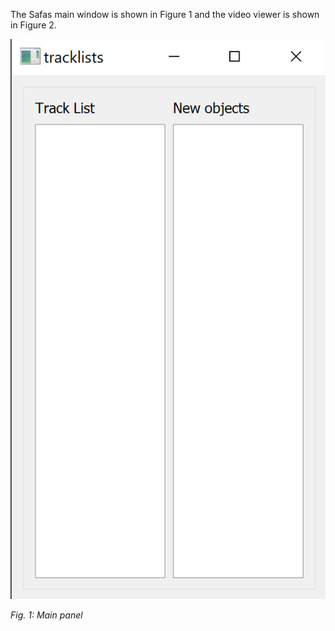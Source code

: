 

The Safas main window is shown in Figure 1  and the video viewer is shown in Figure 2.


<img src="img/track_lists.png">

*Fig. 1: Main panel*
